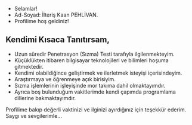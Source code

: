 - Selamlar! 
- Ad-Soyad: İlteriş Kaan PEHLİVAN. 
- Profilime hoş geldiniz!

## Kendimi Kısaca Tanıtırsam, 
- Uzun süredir Penetrasyon (Sızma) Testi tarafıyla ilgilenmekteyim. 
- Küçüklükten itibaren bilgisayar teknolojileri ve bilimleri hoşuma gitmektedir.
- Kendimi olabildiğince geliştirmek ve ilerletmek isteyişi içerisindeyim.
- Araştırmaya ve öğrenmeye açık birisiyim. 
- Sızma işlemlerinin işleyişinde mor takıma dahil olmaktayımdır.
- Ayrıca boş bulunduğum vakitlerimde kendi çapımda programlama dillerine bakmaktayımdır.

<right>Profilime bakıp değerli vaktinizi ve ilginizi ayırdığınız için teşekkür ederim. Saygı ve sevgilerimle...
